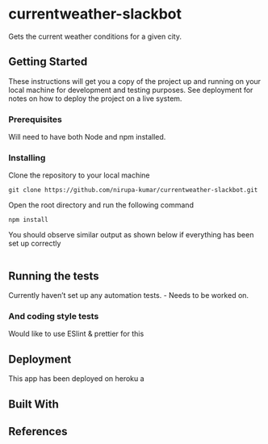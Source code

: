 # currentweather-slackbot

Gets the current weather conditions for a given city.

## Getting Started

These instructions will get you a copy of the project up and running on your local machine for development and testing purposes. See deployment for notes on how to deploy the project on a live system.

### Prerequisites


Will need to have both Node and npm installed. 


### Installing

Clone the repository to your local machine

```
git clone https://github.com/nirupa-kumar/currentweather-slackbot.git
```
Open the root directory and run the following command

```
npm install
```

You should observe similar output as shown below if everything has been set up correctly

```
```
## Running the tests

Currently haven’t set up any automation tests. - Needs to be worked on. 

### And coding style tests

Would like to use ESlint & prettier for this 

## Deployment

This app has been deployed on heroku a

## Built With

## References
